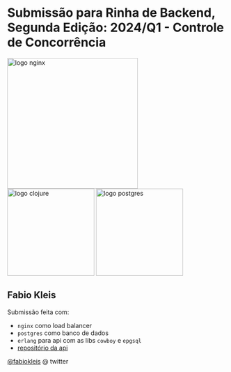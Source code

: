 # Submissão para Rinha de Backend, Segunda Edição: 2024/Q1 - Controle de Concorrência


<img src="https://upload.wikimedia.org/wikipedia/commons/c/c5/Nginx_logo.svg" alt="logo nginx" width="300" height="auto">
<br />
<img src="https://upload.wikimedia.org/wikipedia/commons/0/04/Erlang_logo.svg" alt="logo clojure" width="200" height="auto">
<img src="https://upload.wikimedia.org/wikipedia/commons/2/29/Postgresql_elephant.svg" alt="logo postgres" width="200" height="auto">


## Fabio Kleis
Submissão feita com:
- `nginx` como load balancer
- `postgres` como banco de dados
- `erlang` para api com as libs `cowboy` e `epgsql`
- [repositório da api](https://github.com/fabiokleis/rinha-de-backend-2024)

[@fabiokleis](https://twitter.com/FabioKleis) @ twitter

